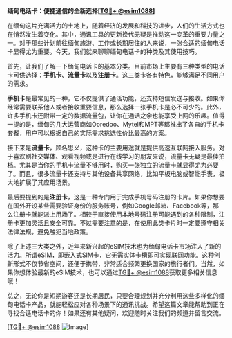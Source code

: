 **缅甸电话卡：便捷通信的全新选择[[TG💪+ @esim1088](https://t.me/s/esim1088)]**

在缅甸这片充满活力的土地上，随着经济的发展和科技的进步，人们的生活方式也在悄然发生着变化。其中，通讯工具的更新换代无疑是推动这一变革的重要力量之一。对于那些计划前往缅甸旅游、工作或长期居住的人来说，一张合适的缅甸电话卡显得尤为重要。今天，我们就来聊聊缅甸电话卡的种类及其使用技巧。

首先，让我们了解一下缅甸电话卡的基本分类。目前市场上主要有三种类型的电话卡可供选择：**手机卡**、**流量卡**以及**注册卡**。这三类卡各有特色，能够满足不同用户的需求。

**手机卡**是最常见的一种，它不仅提供了通话功能，还支持短信发送与接收。如果你经常需要联系他人或者接收重要信息，那么选择一张手机卡是必不可少的。此外，许多手机卡还附带一定的数据流量包，让你在通话之余也能享受上网的乐趣。值得一提的是，缅甸的几大运营商如Ooredoo、Mytel和MPT等都推出了各自的手机卡套餐，用户可以根据自己的实际需求挑选性价比最高的方案。

接下来是**流量卡**，顾名思义，这种卡的主要用途就是提供高速互联网接入服务。对于喜欢刷社交媒体、观看视频或是进行在线学习的朋友来说，流量卡无疑是最佳拍档。尤其是当你的手机卡流量不够用时，购买一张独立的流量卡就显得尤为必要了。而且，很多流量卡还支持与其他设备共享网络，比如平板电脑或智能手表，极大地扩展了其应用场景。

最后要提到的是**注册卡**，这是一种专门用于完成手机号码注册的卡片。如果你想要在国外开设某些需要验证身份的服务账号，例如Google邮箱、Facebook等，那么注册卡就能派上用场了。相较于直接使用本地号码注册可能遇到的各种限制，注册卡更加灵活且安全可靠。不过需要注意的是，在使用此类卡片时一定要遵守相关法律法规，避免触犯当地政策。

除了上述三大类之外，近年来新兴起的eSIM技术也为缅甸电话卡市场注入了新的活力。所谓eSIM，即嵌入式SIM卡，它无需实体卡槽即可实现联网功能。这种创新形式不仅节省空间，还便于携带，非常适合频繁更换国家的旅行者们。当然，如果你想体验最新的eSIM技术，也可以通过[TG💪+ @esim1088](https://t.me/s/esim1088)获取更多相关信息哦！

总之，无论你是短期游客还是长期居民，只要合理规划并充分利用这些多样化的缅甸电话卡产品，就能轻松应对各种场景下的通讯挑战。希望这篇文章能帮助到正在寻找合适电话卡的你！如果还有其他疑问，欢迎随时关注我们的频道并留言交流。

[[TG💪+ @esim1088](https://t.me/s/esim1088) ![Image](https://i.postimg.cc/4NQfJmqS/Snipaste-2025-05-13-00-14-12.png)]